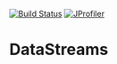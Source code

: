 [![Build Status](https://travis-ci.org/data-streams/data-streams.svg?branch=master)](https://travis-ci.org/data-streams/data-streams) [![JProfiler](https://www.ej-technologies.com/images/product_banners/jprofiler_small.png)](https://www.ej-technologies.com/products/jprofiler/overview.html)

# DataStreams
